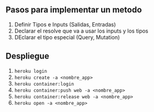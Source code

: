 ## Pasos para implementar un metodo

1. Definir Tipos e Inputs (Salidas, Entradas)
2. Declarar el resolve que va a usar los inputs y los tipos
3. DEclarar el tipo especial (Query, Mutation)

## Despliegue

1. `heroku login`
2. `heroku create -a <nombre_app>`
3. `heroku container:login`
4. `heroku container:push web -a <nombre_app>`
5. `heroku container:release web -a <nombre_app>`
6. `heroku open -a <nombre_app>`
